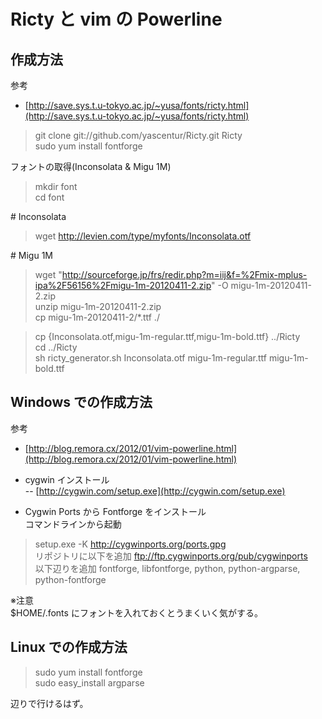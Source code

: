 # Ricty と vim の Powerline

## 作成方法
参考
- [http://save.sys.t.u-tokyo.ac.jp/~yusa/fonts/ricty.html](http://save.sys.t.u-tokyo.ac.jp/~yusa/fonts/ricty.html)

> git clone git://github.com/yascentur/Ricty.git Ricty  
> sudo yum install fontforge  

フォントの取得(Inconsolata & Migu 1M)  
> mkdir font  
> cd font  

\# Inconsolata  
> wget http://levien.com/type/myfonts/Inconsolata.otf  

\# Migu 1M  
> wget "http://sourceforge.jp/frs/redir.php?m=iij&f=%2Fmix-mplus-ipa%2F56156%2Fmigu-1m-20120411-2.zip" -O migu-1m-20120411-2.zip  
> unzip migu-1m-20120411-2.zip  
> cp migu-1m-20120411-2/*.ttf ./  


> cp {Inconsolata.otf,migu-1m-regular.ttf,migu-1m-bold.ttf} ../Ricty  
> cd ../Ricty  
> sh ricty_generator.sh Inconsolata.otf migu-1m-regular.ttf migu-1m-bold.ttf


## Windows での作成方法
参考  
- [http://blog.remora.cx/2012/01/vim-powerline.html](http://blog.remora.cx/2012/01/vim-powerline.html)  

- cygwin インストール  
-- [http://cygwin.com/setup.exe](http://cygwin.com/setup.exe)  
- Cygwin Ports から Fontforge をインストール  
コマンドラインから起動  
> setup.exe -K http://cygwinports.org/ports.gpg  
リポジトリに以下を追加
> ftp://ftp.cygwinports.org/pub/cygwinports  
以下辺りを追加
> fontforge, libfontforge, python, python-argparse, python-fontforge

※注意  
$HOME/.fonts にフォントを入れておくとうまくいく気がする。


## Linux での作成方法
> sudo yum install fontforge  
> sudo easy_install argparse  

辺りで行けるはず。




